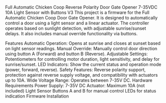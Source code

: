 Full Automatic Chicken Coop Reverse Polarity Door Gate Opener 7-35VDC 10A Light Sensor with Buttons V3
This project is a firmware for the Full Automatic Chicken Coop Door Gate Opener. It is designed to automatically control a door using a light sensor and a linear actuator. The controller operates based on sunlight detection, with adjustable sunrise/sunset delays. It also includes manual override functionality via buttons.

Features
Automatic Operation: Opens at sunrise and closes at sunset based on light sensor readings.
Manual Override: Manually control door direction using button A (Forward) and button B (Reverse).
Adjustable Settings: Potentiometers for controlling motor duration, light sensitivity, and delay for sunrise/sunset.
LED Indicators: Show the current status and operation mode (power, forward, reverse).
Safety Features: Reverse polarity support, protection against reverse supply voltage, and compatibility with actuators up to 10A.
Wide Voltage Range: Operates between 7-35V DC.
Hardware Requirements
Power Supply: 7-35V DC
Actuator: Maximum 10A (not included)
Light Sensor
Buttons A and B for manual control
LEDs for status indication
Firmware Installation
